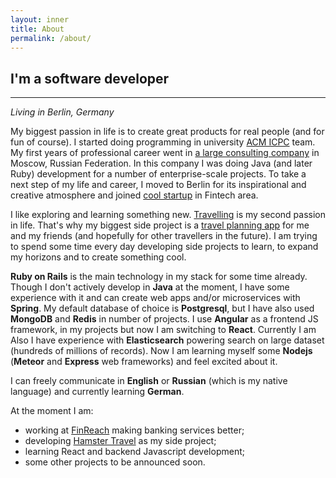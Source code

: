 ```yaml
---
layout: inner
title: About
permalink: /about/
---
```


## I'm a software developer
---

_Living in Berlin, Germany_

My biggest passion in life is to create great products for real people (and for fun of course).
I started doing programming in university [ACM ICPC](https://icpc.baylor.edu/) team. My first years
of professional career went in [a large consulting company](http://at-consulting.co.uk/) in Moscow, Russian Federation.
In this company I was doing Java (and later Ruby) development for a number of enterprise-scale projects.
To take a next step of my life and career, I moved to Berlin for its inspirational and creative atmosphere and joined [cool startup](http://finreach.de) in Fintech area.

I like exploring and learning something new. [Travelling](https://www.tripadvisor.co.uk/members/altmer) is my second passion in life. That's why my biggest side project is a [travel planning app](http://hamster.travel) for me and my friends (and hopefully for other travellers in the future). I am trying to spend some time every day developing side projects to learn, to expand my horizons and to create something cool.

**Ruby on Rails** is the main technology in my stack for some time already. Though I don't actively develop in **Java**
at the moment, I have some experience with it and can create web apps and/or microservices with **Spring**.
My default database of choice is **Postgresql**, but I have also used **MongoDB** and **Redis** in number of projects.
I use **Angular** as a frontend JS framework, in my projects but now I am switching to **React**. Currently I am
Also I have experience with **Elasticsearch** powering search on large dataset (hundreds of millions of records).
Now I am learning myself some **Nodejs** (**Meteor** and **Express** web frameworks) and feel excited about it.

I can freely communicate in **English** or **Russian** (which is my native language) and currently learning **German**.

At the moment I am:

- working at [FinReach](http://finreach.de) making banking services better;
- developing [Hamster Travel](http://hamster.travel) as my side project;
- learning React and backend Javascript development;
- some other projects to be announced soon.
